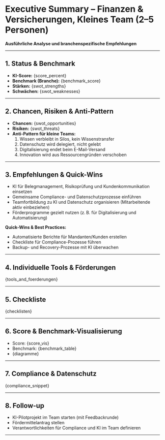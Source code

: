# Executive Summary – Finanzen & Versicherungen, Kleines Team (2–5 Personen)

**Ausführliche Analyse und branchenspezifische Empfehlungen**

---

## 1. Status & Benchmark

- **KI-Score:** {score_percent}
- **Benchmark (Branche):** {benchmark_score}
- **Stärken:** {swot_strengths}
- **Schwächen:** {swot_weaknesses}

---

## 2. Chancen, Risiken & Anti-Pattern

- **Chancen:** {swot_opportunities}
- **Risiken:** {swot_threats}
- **Anti-Pattern für kleine Teams:**  
  1. Wissen verbleibt in Silos, kein Wissenstransfer  
  2. Datenschutz wird delegiert, nicht gelebt  
  3. Digitalisierung endet beim E-Mail-Versand  
  4. Innovation wird aus Ressourcengründen verschoben

---

## 3. Empfehlungen & Quick-Wins

- KI für Belegmanagement, Risikoprüfung und Kundenkommunikation einsetzen
- Gemeinsame Compliance- und Datenschutzprozesse einführen
- Teamfortbildung zu KI und Datenschutz organisieren (Mitarbeitende aktiv einbeziehen)
- Förderprogramme gezielt nutzen (z. B. für Digitalisierung und Automatisierung)

**Quick-Wins & Best Practices:**  
- Automatisierte Berichte für Mandanten/Kunden erstellen  
- Checkliste für Compliance-Prozesse führen  
- Backup- und Recovery-Prozesse mit KI überwachen

---

## 4. Individuelle Tools & Förderungen

{tools_and_foerderungen}

---

## 5. Checkliste

{checklisten}

---

## 6. Score & Benchmark-Visualisierung

- Score: {score_vis}
- Benchmark: {benchmark_table}
- {diagramme}

---

## 7. Compliance & Datenschutz

{compliance_snippet}

---

## 8. Follow-up

- KI-Pilotprojekt im Team starten (mit Feedbackrunde)
- Fördermittelantrag stellen
- Verantwortlichkeiten für Compliance und KI im Team definieren

---

